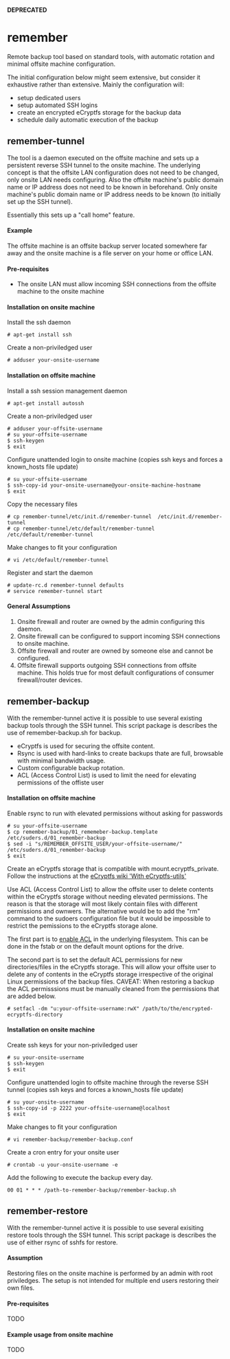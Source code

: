 **DEPRECATED**

# remember
Remote backup tool based on standard tools, with automatic rotation and minimal offsite machine configuration.

The initial configuration below might seem extensive, but consider it exhaustive rather than extensive. Mainly the configuration will:
* setup dedicated users
* setup automated SSH logins
* create an encrypted eCryptfs storage for the backup data
* schedule daily automatic execution of the backup

## remember-tunnel
The tool is a daemon executed on the offsite machine and sets up a persistent reverse SSH tunnel to the onsite machine. The underlying concept is that the offsite LAN configuration does not need to be changed, only onsite LAN needs configuring. Also the offsite machine's public domain name or IP address does not need to be known in beforehand. Only onsite machine's public domain name or IP address needs to be known (to initially set up the SSH tunnel).

Essentially this sets up a "call home" feature.

#### Example
The offsite machine is an offsite backup server located somewhere far away and the onsite machine is a file server on your home or office LAN.

#### Pre-requisites
* The onsite LAN must allow incoming SSH connections from the offsite machine to the onsite machine

#### Installation on onsite machine
Install the ssh daemon
```
# apt-get install ssh
```
Create a non-priviledged user
```
# adduser your-onsite-username
```

#### Installation on offsite machine
Install a ssh session management daemon
```
# apt-get install autossh
```
Create a non-priviledged user
```
# adduser your-offsite-username
# su your-offsite-username
$ ssh-keygen
$ exit
```
Configure unattended login to onsite machine (copies ssh keys and forces a known_hosts file update)
```
# su your-offsite-username
$ ssh-copy-id your-onsite-username@your-onsite-machine-hostname
$ exit
```
Copy the necessary files
```
# cp remember-tunnel/etc/init.d/remember-tunnel  /etc/init.d/remember-tunnel
# cp remember-tunnel/etc/default/remember-tunnel /etc/default/remember-tunnel
```
Make changes to fit your configuration
```
# vi /etc/default/remember-tunnel
```
Register and start the daemon
```
# update-rc.d remember-tunnel defaults
# service remember-tunnel start
```

#### General Assumptions
1. Onsite firewall and router are owned by the admin configuring this daemon.
2. Onsite firewall can be configured to support incoming SSH connections to onsite machine. 
3. Offsite firewall and router are owned by someone else and cannot be configured.
4. Offsite firewall supports outgoing SSH connections from offsite machine. This holds true for most default configurations of consumer firewall/router devices.

## remember-backup
With the remember-tunnel active it is possible to use several existing backup tools through the SSH tunnel. This script package is describes the use of remember-backup.sh for backup. 
* eCryptfs is used for securing the offsite content.
* Rsync is used with hard-links to create backups thate are full, browsable with minimal bandwidth usage.
* Custom configurable backup rotation.
* ACL (Access Control List) is used to limit the need for elevating permissions of the offiste user

#### Installation on offsite machine
Enable rsync to run with elevated permissions without asking for passwords
```
# su your-offsite-username
$ cp remember-backup/01_rememeber-backup.template /etc/suders.d/01_remember-backup
$ sed -i "s/REMEMBER_OFFSITE_USER/your-offsite-username/" /etc/suders.d/01_remember-backup
$ exit
```
Create an eCryptfs storage that is compatible with mount.ecryptfs_private. Follow the instructions at the [eCryptfs wiki 'With eCryptfs-utils'](https://wiki.archlinux.org/index.php/ECryptfs#With_ecryptfs-utils)

Use ACL (Access Control List) to allow the offsite user to delete contents within the eCryptfs storage without needing elevated permissions. The reason is that the storage will most likely contain files with different permissions and ownwers. The alternative would be to add the "rm" command to the sudoers configuration file but it would be impossible to restrict the pemissions to the eCryptfs storage alone.

The first part is to [enable ACL](https://wiki.archlinux.org/index.php/Access_Control_Lists#Enabling_ACL) in the underlying filesystem. This can be done in the fstab or on the default mount options for the drive.

The second part is to set the default ACL permissions for new directories/files in the eCryptfs storage. This will allow your offsite user to delete any of contents in the eCryptfs storage irrespective of the original Linux permissions of the backup files.
CAVEAT: When restoring a backup the ACL permisssions must be manually cleaned from the permissions that are added below.  
```
# setfacl -dm "u:your-offsite-username:rwX" /path/to/the/encrypted-ecryptfs-directory
```

#### Installation on onsite machine
Create ssh keys for your non-priviledged user
```
# su your-onsite-username
$ ssh-keygen
$ exit
```
Configure unattended login to offsite machine through the reverse SSH tunnel (copies ssh keys and forces a known_hosts file update)
```
# su your-onsite-username
$ ssh-copy-id -p 2222 your-offsite-username@localhost
$ exit
```
Make changes to fit your configuration
```
# vi remember-backup/remember-backup.conf
```
Create a cron entry for your onsite user
```
# crontab -u your-onsite-username -e
```
Add the following to execute the backup every day.
```
00 01 * * * /path-to-remember-backup/remember-backup.sh
```

## remember-restore
With the remember-tunnel active it is possible to use several exisiting restore tools through the SSH tunnel. This script package is describes the use of either rsync of sshfs for restore.

#### Assumption
Restoring files on the onsite machine is performed by an admin with root priviledges. The setup is not intended for multiple end users restoring their own files.

#### Pre-requisites
TODO

#### Example usage from onsite machine
TODO
